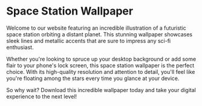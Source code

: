 <!--
Write me markdown content of website with wallpaper:

"An illustration of a futuristic space station orbiting a distant planet, with sleek lines and metallic accents."

The header of the page should not be copy of the text but rather a real content of the website which is using this wallpaper.
-->

<!--font:Poppins-->

# Space Station Wallpaper

Welcome to our website featuring an incredible illustration of a futuristic space station orbiting a distant planet. This stunning wallpaper showcases sleek lines and metallic accents that are sure to impress any sci-fi enthusiast.

Whether you're looking to spruce up your desktop background or add some flair to your phone's lock screen, this space station wallpaper is the perfect choice. With its high-quality resolution and attention to detail, you'll feel like you're floating among the stars every time you glance at your device.

So why wait? Download this incredible wallpaper today and take your digital experience to the next level!
